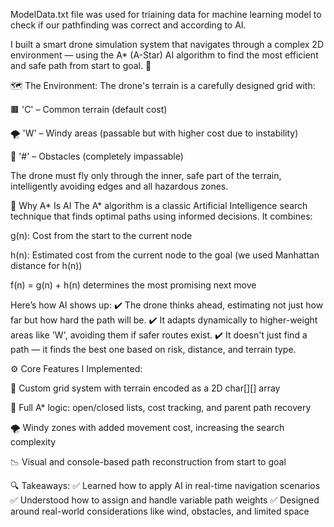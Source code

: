 ModelData.txt file was used for triaining data for machine learning model to check if our pathfinding was correct and according to AI.


I built a smart drone simulation system that navigates through a complex 2D environment — using the A* (A-Star) AI algorithm to find the most efficient and safe path from start to goal. 📡

🗺️ The Environment:
The drone's terrain is a carefully designed grid with:

🟫 'C' – Common terrain (default cost)

🌪️ 'W' – Windy areas (passable but with higher cost due to instability)

🚫 '#' – Obstacles (completely impassable)

The drone must fly only through the inner, safe part of the terrain, intelligently avoiding edges and all hazardous zones.

🧠 Why A* Is AI
The A* algorithm is a classic Artificial Intelligence search technique that finds optimal paths using informed decisions. It combines:

g(n): Cost from the start to the current node

h(n): Estimated cost from the current node to the goal (we used Manhattan distance for h(n))

f(n) = g(n) + h(n) determines the most promising next move

Here’s how AI shows up:
✔️ The drone thinks ahead, estimating not just how far but how hard the path will be.
✔️ It adapts dynamically to higher-weight areas like 'W', avoiding them if safer routes exist.
✔️ It doesn't just find a path — it finds the best one based on risk, distance, and terrain type.

⚙️ Core Features I Implemented:

📍 Custom grid system with terrain encoded as a 2D char[][] array

🚧 Full A* logic: open/closed lists, cost tracking, and parent path recovery

🌪️ Windy zones with added movement cost, increasing the search complexity

📉 Visual and console-based path reconstruction from start to goal

🔍 Takeaways:
✅ Learned how to apply AI in real-time navigation scenarios
✅ Understood how to assign and handle variable path weights
✅ Designed around real-world considerations like wind, obstacles, and limited space

